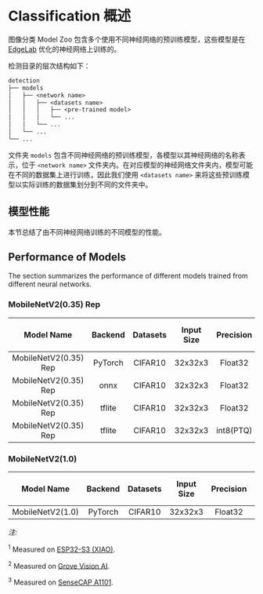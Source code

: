 # Classification 概述

图像分类 Model Zoo 包含多个使用不同神经网络的预训练模型，这些模型是在 [EdgeLab](https://github.com/Seeed-Studio/EdgeLab) 优化的神经网络上训练的。

检测目录的层次结构如下：

```txt
detection
├── models
│   ├── <network name>
│   │   ├── <datasets name>
│   │   │   ├── <pre-trained model>
│   │   │   └── ...
│   │   └── ...
│   └── ...
└── ...
```

文件夹 `models` 包含不同神经网络的预训练模型，各模型以其神经网络的名称表示，位于 `<network name>` 文件夹内。在对应模型的神经网络文件夹内，模型可能在不同的数据集上进行训练，因此我们使用 `<datasets name>` 来将这些预训练模型以实际训练的数据集划分到不同的文件夹中。

## 模型性能

本节总结了由不同神经网络训练的不同模型的性能。

## Performance of Models

The section summarizes the performance of different models trained from different neural networks.

### MobileNetV2(0.35) Rep

| Model Name | Backend | Datasets | Input Size | Precision |Top-1(%) | Top-5(%) | Flops (M) | Parameters (M) | Invoking RAM (MiB) | Invoke Time (ms) | Link |
|:-:|:-:|:-:|:-:|:-:|:-:|:-:|:-:|:-:|:-:|:-:|:-:|
|MobileNetV2(0.35) Rep| PyTorch | CIFAR10 | 32x32x3 | Float32 | 74.76 | 98.26| 0.21 | 0.021 | - | 22<sup>(2)(3) | [Download](https://files.seeedstudio.com/edgelab/model_zoo/classification/models/cifar10/mobilenetv2_cifar10_float32_sha1_229a650d3d6352349bbe09f27120b0ffaea03154.pth) |
|MobileNetV2(0.35) Rep| onnx | CIFAR10 | 32x32x3 | Float32 | 74.76 | 98.26| 0.21 | 0.021 | - | 22<sup>(2)(3) | [Download](https://files.seeedstudio.com/edgelab/model_zoo/classification/models/cifar10/mobilenetv2_cifar10_float32_sha1_5de550613080ddb9e9c48917abae402b72fb1f7c.onnx) |
|MobileNetV2(0.35) Rep| tflite | CIFAR10 | 32x32x3 | Float32 | 74.76 | 98.26| 0.21 | 0.021 | - | 22<sup>(2)(3) | [Download](https://files.seeedstudio.com/edgelab/model_zoo/classification/models/cifar10/mobilenetv2_cifar10_float32_sha1_8573efa98eb573ce709d0eeef97cac84a4a54442.tflite) |
|MobileNetV2(0.35) Rep| tflite | CIFAR10 | 32x32x3 | int8(PTQ) | 74.56 | 98.29| 0.21 | 0.021 | - | 22<sup>(2)(3) | [Download](https://files.seeedstudio.com/edgelab/model_zoo/classification/models/cifar10/mobilenetv2_cifar10_int8_sha1_84561285cfef22718d41b93f81853143746293d8.tflite) |

### MobileNetV2(1.0)

| Model Name | Backend | Datasets | Input Size | Precision |Top-1(%) | Top-5(%) | Flops (M) | Parameters (M) | Invoking RAM (MiB) | Invoke Time (ms) | Link |
|:-:|:-:|:-:|:-:|:-:|:-:|:-:|:-:|:-:|:-:|:-:|:-:|
|MobileNetV2(1.0)| PyTorch | CIFAR10 | 32x32x3 | Float32 | 84.0 | 99.0| 6.4 | 2.237 | - | - | [Download]() |

*注:*

<sup>1</sup> Measured on [ESP32-S3 (XIAO)](https://wiki.seeedstudio.com/xiao_esp32s3_getting_started/).

<sup>2</sup> Measured on [Grove Vision AI](https://wiki.seeedstudio.com/Grove-Vision-AI-Module/).

<sup>3</sup> Measured on [SenseCAP A1101](https://wiki.seeedstudio.com/SenseCAP-Vision-AI-Get-Started/).
